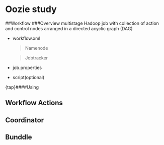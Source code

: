 # Oozie study
##Workflow
###Overview
multistage Hadoop job with collection of action and control nodes arranged in a directed acyclic graph (DAG)
- workflow.xml

  >Namenode

  >Jobtracker

- job.properties
- script(optional)

{tap}####Using


  

  
## Workflow Actions
## Coordinator
## Bunddle
